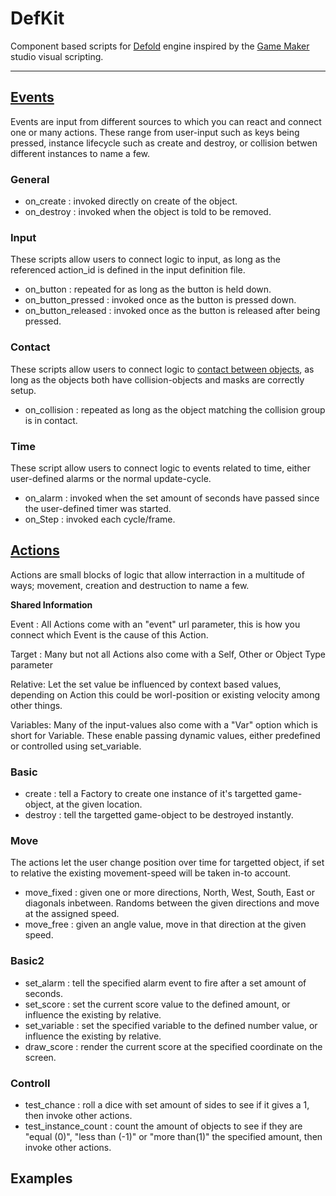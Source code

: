 # DefKit
Component based scripts for [Defold](www.defold.com) engine inspired by the  [Game Maker](http://www.yoyogames.com/gamemaker) studio visual scripting.

---


## [Events](https://docs.yoyogames.com/source/dadiospice/000_using%20gamemaker/events/index.html)
Events are input from different sources to which you can react and connect one or many actions. These range from user-input such as keys being pressed, instance lifecycle such as create and destroy, or collision betwen different instances to name a few.

### General
* on_create : invoked directly on create of the object.
* on_destroy : invoked when the object is told to be removed.

### Input
These scripts allow users to connect logic to input, as long as the referenced action_id is defined in the input definition file.

* on_button : repeated for as long as the button is held down.
* on_button_pressed : invoked once as the button is pressed down.
* on_button_released : invoked once as the button is released after being pressed.

### Contact
These scripts allow users to connect logic to [contact between objects](http://www.defold.com/manuals/physics/#_collision_objects), as long as the objects both have collision-objects and masks are correctly setup.

* on_collision : repeated as long as the object matching the collision group is in contact.

### Time
These script allow users to connect logic to events related to time, either user-defined alarms or the normal update-cycle.

* on_alarm : invoked when the set amount of seconds have passed since the user-defined timer was started.
* on_Step : invoked each cycle/frame.



## [Actions](https://docs.yoyogames.com/source/dadiospice/000_using%20gamemaker/actions/index.html)
Actions are small blocks of logic that allow interraction in a multitude of ways; movement, creation and destruction to name a few.

__Shared Information__

Event : All Actions come with an "event" url parameter, this is how you connect which Event is the cause of this Action.

Target : Many but not all Actions also come with a Self, Other or Object Type parameter

Relative: Let the set value be influenced by context based values, depending on Action this could be worl-position or existing velocity among other things.

Variables: Many of the input-values also come with a "Var" option which is short for Variable. These enable passing dynamic values, either predefined or controlled using set_variable.

### Basic
* create : tell a Factory to create one instance of it's targetted game-object, at the given location.
* destroy : tell the targetted game-object to be destroyed instantly.

### Move
The actions let the user change position over time for targetted object, if set to relative the existing movement-speed will be taken in-to account.

* move_fixed : given one or more directions, North, West, South, East or diagonals inbetween. Randoms between the given directions and move at the assigned speed.
* move_free : given an angle value, move in that direction at the given speed.

### Basic2

* set_alarm : tell the specified alarm event to fire after a set amount of seconds.
* set_score : set the current score value to the defined amount, or influence the existing by relative.
* set_variable : set the specified variable to the defined number value, or influence the existing by relative.
* draw_score : render the current score at the specified coordinate on the screen.

### Controll

* test_chance : roll a dice with set amount of sides to see if it gives a 1, then invoke other actions.
* test_instance_count : count the amount of objects to see if they are "equal (0)", "less than (-1)" or "more than(1)" the specified amount, then invoke other actions.


## Examples
